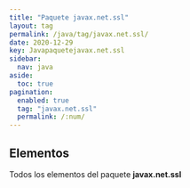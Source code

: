 ```yaml
---
title: "Paquete javax.net.ssl"
layout: tag
permalink: /java/tag/javax.net.ssl/
date: 2020-12-29
key: Javapaquetejavax.net.ssl
sidebar: 
  nav: java
aside: 
  toc: true
pagination: 
  enabled: true
  tag: "javax.net.ssl"
  permalink: /:num/
---
```


<h2>Elementos</h2>
Todos los elementos del paquete <strong>javax.net.ssl</strong>
